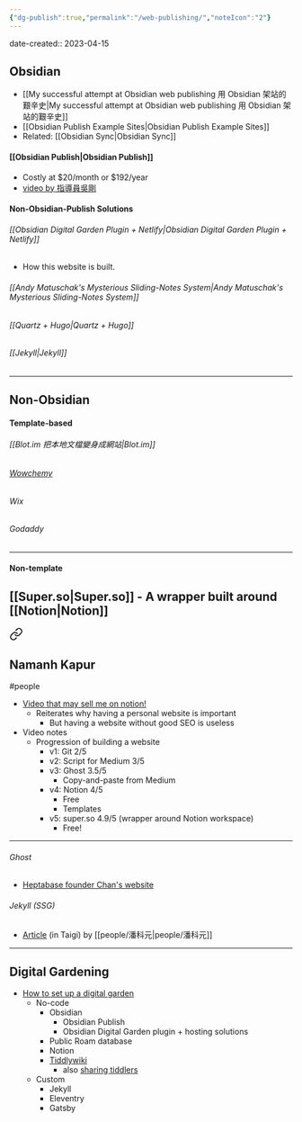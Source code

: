 ```yaml
---
{"dg-publish":true,"permalink":"/web-publishing/","noteIcon":"2"}
---
```


date-created:: 2023-04-15
## Obsidian
- [[My successful attempt at Obsidian web publishing 用 Obsidian 架站的艱辛史\|My successful attempt at Obsidian web publishing 用 Obsidian 架站的艱辛史]]
- [[Obsidian Publish Example Sites\|Obsidian Publish Example Sites]]
- Related: [[Obsidian Sync\|Obsidian Sync]]

#### [[Obsidian Publish\|Obsidian Publish]]
- Costly at $20/month or $192/year
- [video by 指導員吳剛](https://www.bilibili.com/video/BV1dU4y1p7gg/?vd_source=c5814fc82506100ec4b07566dc20d79f)
#### Non-Obsidian-Publish Solutions

###### [[Obsidian Digital Garden Plugin + Netlify\|Obsidian Digital Garden Plugin + Netlify]]
- How this website is built.
###### [[Andy Matuschak's Mysterious Sliding-Notes System\|Andy Matuschak's Mysterious Sliding-Notes System]]

###### [[Quartz + Hugo\|Quartz + Hugo]]

###### [[Jekyll\|Jekyll]]

---
## Non-Obsidian

#### Template-based

###### [[Blot.im 把本地文檔變身成網站\|Blot.im]]
###### [Wowchemy](https://wowchemy.com/)

###### Wix

###### Godaddy

---
#### Non-template

[[Super.so\|Super.so]] - A wrapper built around [[Notion\|Notion]]
- 
<div class="transclusion internal-embed is-loaded"><a class="markdown-embed-link" href="/notion/#namanh-kapur" aria-label="Open link"><svg xmlns="http://www.w3.org/2000/svg" width="24" height="24" viewBox="0 0 24 24" fill="none" stroke="currentColor" stroke-width="2" stroke-linecap="round" stroke-linejoin="round" class="svg-icon lucide-link"><path d="M10 13a5 5 0 0 0 7.54.54l3-3a5 5 0 0 0-7.07-7.07l-1.72 1.71"></path><path d="M14 11a5 5 0 0 0-7.54-.54l-3 3a5 5 0 0 0 7.07 7.07l1.71-1.71"></path></svg></a><div class="markdown-embed">



## Namanh Kapur
#people
- [Video that may sell me on notion!](https://www.youtube.com/watch?v=8u45QMEn1o4)
	- Reiterates why having a personal website is important
		- But having a website without good SEO is useless
- Video notes
	- Progression of building a website
		- v1: Git 2/5
		- v2: Script for Medium 3/5
		- v3: Ghost 3.5/5
			- Copy-and-paste from Medium
		- v4: Notion 4/5
			- Free
			- Templates
		- v5: super.so 4.9/5 (wrapper around Notion workspace)
			- Free!

---

</div></div>

###### Ghost
- [Heptabase founder Chan's website](https://sheracaolity.ghost.io/)

###### Jekyll (SSG)
- [Article](https://github.com/khoguan/khoguan.github.io) (in Taigi) by [[people/潘科元\|people/潘科元]]

---
## Digital Gardening
- [How to set up a digital garden](https://nesslabs.com/digital-garden-set-up)
	- No-code
		- Obsidian
			- Obsidian Publish
			- Obsidian Digital Garden plugin + hosting solutions
		- Public Roam database
		- Notion
		- [Tiddlywiki](https://tiddlywiki.com/) 
			- also [sharing tiddlers](https://tiddlywiki.com/static/Sharing%2520your%2520tiddlers%2520with%2520others.html)
	- Custom
		- Jekyll
		- Eleventry
		- Gatsby


